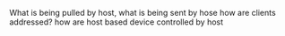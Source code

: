 What is being pulled by host, what is being sent by hose
how are clients addressed?
how are host based device controlled by host